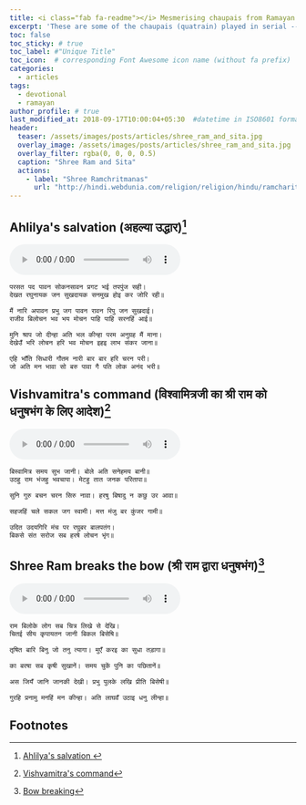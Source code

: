 ```yaml
---
title: <i class="fab fa-readme"></i> Mesmerising chaupais from Ramayan
excerpt: 'These are some of the chaupais (quatrain) played in serial -- Sampoorna Ramayan'
toc: false
toc_sticky: # true
toc_label: #"Unique Title"
toc_icon:  # corresponding Font Awesome icon name (without fa prefix)
categories:
  - articles
tags:
  - devotional
  - ramayan
author_profile: # true
last_modified_at: 2018-09-17T10:00:04+05:30  #datetime in ISO8601 format
header:
  teaser: /assets/images/posts/articles/shree_ram_and_sita.jpg
  overlay_image: /assets/images/posts/articles/shree_ram_and_sita.jpg
  overlay_filter: rgba(0, 0, 0, 0.5)
  caption: "Shree Ram and Sita"
  actions:
    - label: "Shree Ramchritmanas"
      url: "http://hindi.webdunia.com/religion/religion/hindu/ramcharitmanas/"
---
```



## Ahlilya's salvation (अहल्या उद्धार)[^1] 

<audio src="{{ site.url }}{{ site.baseurl }}/assets/audio/posts/articles/ramayan_ahilya_udhaar.mp3" controls preload></audio>

```
परसत पद पावन सोकनसावन प्रगट भई तपपुंज सही।
देखत रघुनायक जन सुखदायक सनमुख होइ कर जोरि रही॥

मैं नारि अपावन प्रभु जग पावन रावन रिपु जन सुखदाई।
राजीव बिलोचन भव भय मोचन पाहि पाहि सरनहिं आई॥

मुनि श्राप जो दीन्हा अति भल कीन्हा परम अनुग्रह मैं माना।
देखेउँ भरि लोचन हरि भव मोचन इहइ लाभ संकर जाना॥ 

एहि भाँति सिधारी गौतम नारी बार बार हरि चरन परी।
जो अति मन भावा सो बरु पावा गै पति लोक अनंद भरी॥
``` 

## Vishvamitra's command (विश्वामित्रजी का श्री राम को धनुषभंग के लिए आदेश)[^2]

<audio src="{{ site.url }}{{ site.baseurl }}/assets/audio/posts/articles/ramayan_vishwamitra_asked_shree_ram_to_break_the_bow.mp3" controls preload></audio>

```
बिस्वामित्र समय सुभ जानी। बोले अति सनेहमय बानी॥
उठहु राम भंजहु भवचापा। मेटहु तात जनक परितापा॥

सुनि गुरु बचन चरन सिरु नावा। हरषु बिषादु न कछु उर आवा॥

सहजहिं चले सकल जग स्वामी। मत्त मंजु बर कुंजर गामी॥

उदित उदयगिरि मंच पर रघुबर बालपतंग।
बिकसे संत सरोज सब हरषे लोचन भृंग॥
```

## Shree Ram breaks the bow (श्री राम द्वारा धनुषभंग)[^3]

<audio src="{{ site.url }}{{ site.baseurl }}/assets/audio/posts/articles/ramayan_shree_ram_breaks_the_bow.mp3" controls preload></audio>

```
राम बिलोके लोग सब चित्र लिखे से देखि।
चितई सीय कृपायतन जानी बिकल बिसेषि॥

तृषित बारि बिनु जो तनु त्यागा। मुएँ करइ का सुधा तड़ागा॥

का बरषा सब कृषी सुखानें। समय चुकें पुनि का पछितानें॥

अस जियँ जानि जानकी देखी। प्रभु पुलके लखि प्रीति बिसेषी॥

गुरहि प्रनामु मनहिं मन कीन्हा। अति लाघवँ उठाइ धनु लीन्हा॥
```

## Footnotes
[^1]: [Ahlilya's salvation ](http://hindi.webdunia.com/religion/religion/hindu/ramcharitmanas/BalKand/40.htm)
[^2]: [Vishvamitra's command](http://hindi.webdunia.com/religion/religion/hindu/ramcharitmanas/BalKand/49.htm)
[^3]: [Bow breaking](http://hindi.webdunia.com/religion/religion/hindu/ramcharitmanas/BalKand/49.htm)